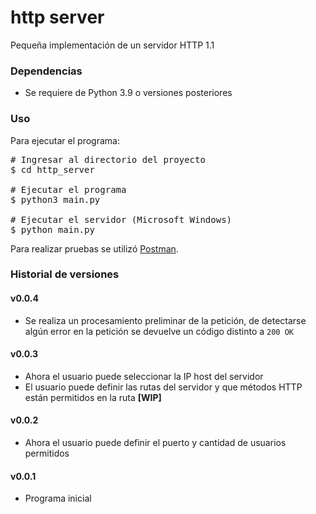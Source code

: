 # http server

Pequeña implementación de un servidor HTTP 1.1


### Dependencias
- Se requiere de Python 3.9 o versiones posteriores


### Uso
Para ejecutar el programa:

<pre>
# Ingresar al directorio del proyecto 
$ cd http_server

# Ejecutar el programa
$ python3 main.py

# Ejecutar el servidor (Microsoft Windows)
$ python main.py
</pre>

Para realizar pruebas se utilizó [Postman](https://www.postman.com/).

### Historial de versiones

#### v0.0.4
- Se realiza un procesamiento preliminar de la petición,
  de detectarse algún error en la petición se devuelve un código
  distinto a `200 OK`

#### v0.0.3
- Ahora el usuario puede seleccionar la IP host del servidor
- El usuario puede definir las rutas del servidor y que métodos
  HTTP están permitidos en la ruta **[WIP]**

#### v0.0.2
- Ahora el usuario puede definir el puerto y cantidad de usuarios
  permitidos

#### v0.0.1
- Programa inicial
